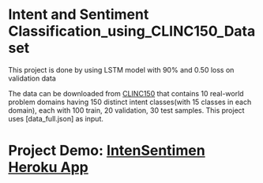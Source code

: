 # Intent and Sentiment Classification_using_CLINC150_Dataset 

This project is done by using LSTM model with 90% and 0.50 loss on validation data 

The data can be downloaded from [CLINC150](https://github.com/clinc/oos-eval) that contains 10 real-world problem domains having 150 distinct intent classes(with 15 classes in each domain), each with 100 train, 20 validation, 30 test samples. This project uses [data_full.json] as input.

# Project Demo: [IntenSentimen Heroku App](https://intent-senti-app.herokuapp.com)

